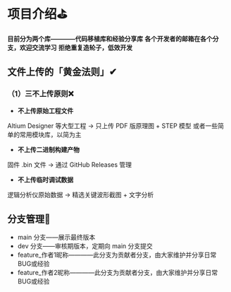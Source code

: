 # 项目介绍⛳

**目前分为两个库————代码移植库和经验分享库**
 **各个开发者的邮箱在各个分支，欢迎交流学习**
 **拒绝重复造轮子，低效开发**

## 文件上传的「黄金法则」✔

### （1）三不上传原则❌

- **不上传原始工程文件**

Altium Designer 等大型工程 → 只上传 PDF 版原理图 + STEP 模型
或者一些简单的常用模块库，以简为主

- **不上传二进制构建产物**

固件 .bin 文件 → 通过 GitHub Releases 管理

- **不上传临时调试数据**

逻辑分析仪原始数据 → 精选关键波形截图 + 文字分析

## 分支管理🔀

- main 分支——展示最终版本
- dev 分支——审核期版本，定期向 main 分支提交
- feature_作者1昵称————此分支为贡献者分支，由大家维护并分享日常BUG或经验
- feature_作者2昵称————此分支为贡献者分支，由大家维护并分享日常BUG或经验

